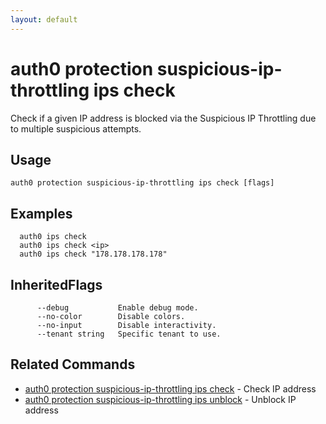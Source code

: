 ```yaml
---
layout: default
---
```

# auth0 protection suspicious-ip-throttling ips check

Check if a given IP address is blocked via the Suspicious IP Throttling due to multiple suspicious attempts.

## Usage
```
auth0 protection suspicious-ip-throttling ips check [flags]
```

## Examples

```
  auth0 ips check
  auth0 ips check <ip>
  auth0 ips check "178.178.178.178"
```




## InheritedFlags

```
      --debug           Enable debug mode.
      --no-color        Disable colors.
      --no-input        Disable interactivity.
      --tenant string   Specific tenant to use.
```


## Related Commands

- [auth0 protection suspicious-ip-throttling ips check](auth0_protection_suspicious-ip-throttling_ips_check.md) - Check IP address
- [auth0 protection suspicious-ip-throttling ips unblock](auth0_protection_suspicious-ip-throttling_ips_unblock.md) - Unblock IP address


